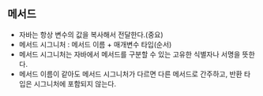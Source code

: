 ## 메서드
- 자바는 항상 변수의 값을 복사해서 전달한다.(중요)
- 메서드 시그니처 : 메서드 이름 + 매개변수 타입(순서)
- 메서드 시그니처는 자바에서 메서드를 구분할 수 있는 고유한 식별자나 서명을 뜻한다.
- 메서드 이름이 같아도 메서드 시그니처가 다르면 다른 메서드로 간주하고, 반환 타입은 시그니처에 포함되지 않는다.
